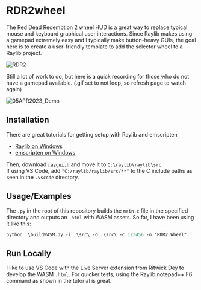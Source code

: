 # RDR2wheel

The Red Dead Redemption 2 wheel HUD is a great way to replace typical mouse and keyboard graphical user interactions. Since Raylib makes using a gamepad extremely easy and I typically make button-heavy GUIs, the goal here is to create a user-friendly template to add the selector wheel to a Raylib project.  

![RDR2](https://miro.medium.com/v2/resize:fit:640/format:webp/1*KObw_YewVr50ABFDDv7srA.jpeg)

Still a lot of work to do, but here is a quick recording for those who do not have a gamepad available. (.gif set to not loop, so refresh page to watch again)

![05APR2023_Demo](https://user-images.githubusercontent.com/19335151/230076891-22a30c1f-8fb1-45d2-8a9f-2fa4ed656505.gif)

## Installation

There are great tutorials for getting setup with Raylib and emscripten

- [Raylib on Windows](https://www.youtube.com/watch?v=-F6THkPkF2I)
- [emscripten on Windows](https://www.youtube.com/watch?v=j6akryezlzc)

Then, download [`raygui.h`](https://github.com/raysan5/raygui/releases) and move it to `C:\raylib\raylib\src`.  
If using VS Code, add `"C:/raylib/raylib/src/**"` to the C include paths as seen in the `.vscode` directory.

## Usage/Examples

The `.py` in the root of this repository builds the `main.c` file in the specified directory and outputs an `.html` with WASM assets. So far, I have been using it like this:

```ps
python .\buildWASM.py -i .\src\ -o .\src\ -c 123456 -n "RDR2 Wheel"
```

## Run Locally

I like to use VS Code with the Live Server extension from Ritwick Dey to develop the WASM `.html`. For quicker tests, using the Raylib notepad++ F6 command as shown in the tutorial is great.
